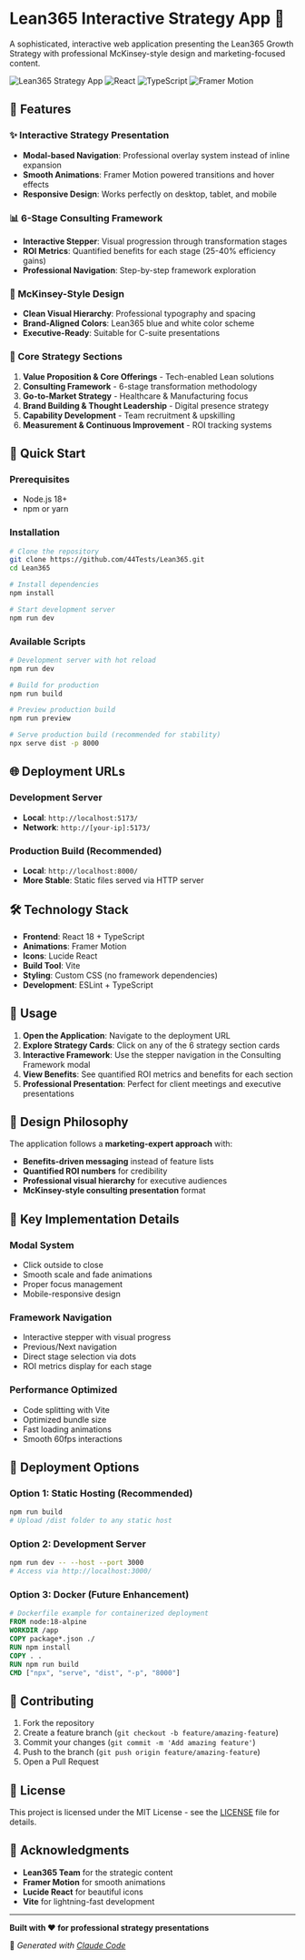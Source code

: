# Lean365 Interactive Strategy App 🚀

A sophisticated, interactive web application presenting the Lean365 Growth Strategy with professional McKinsey-style design and marketing-focused content.

![Lean365 Strategy App](https://img.shields.io/badge/Status-Live-brightgreen) ![React](https://img.shields.io/badge/React-18+-blue) ![TypeScript](https://img.shields.io/badge/TypeScript-5+-blue) ![Framer Motion](https://img.shields.io/badge/Framer_Motion-Animations-purple)

## 🎯 Features

### ✨ Interactive Strategy Presentation
- **Modal-based Navigation**: Professional overlay system instead of inline expansion
- **Smooth Animations**: Framer Motion powered transitions and hover effects
- **Responsive Design**: Works perfectly on desktop, tablet, and mobile

### 📊 6-Stage Consulting Framework
- **Interactive Stepper**: Visual progression through transformation stages
- **ROI Metrics**: Quantified benefits for each stage (25-40% efficiency gains)
- **Professional Navigation**: Step-by-step framework exploration

### 🎨 McKinsey-Style Design
- **Clean Visual Hierarchy**: Professional typography and spacing
- **Brand-Aligned Colors**: Lean365 blue and white color scheme
- **Executive-Ready**: Suitable for C-suite presentations

### 🏢 Core Strategy Sections
1. **Value Proposition & Core Offerings** - Tech-enabled Lean solutions
2. **Consulting Framework** - 6-stage transformation methodology  
3. **Go-to-Market Strategy** - Healthcare & Manufacturing focus
4. **Brand Building & Thought Leadership** - Digital presence strategy
5. **Capability Development** - Team recruitment & upskilling
6. **Measurement & Continuous Improvement** - ROI tracking systems

## 🚀 Quick Start

### Prerequisites
- Node.js 18+ 
- npm or yarn

### Installation

```bash
# Clone the repository
git clone https://github.com/44Tests/Lean365.git
cd Lean365

# Install dependencies
npm install

# Start development server
npm run dev
```

### Available Scripts

```bash
# Development server with hot reload
npm run dev

# Build for production
npm run build

# Preview production build
npm run preview

# Serve production build (recommended for stability)
npx serve dist -p 8000
```

## 🌐 Deployment URLs

### Development Server
- **Local**: `http://localhost:5173/`
- **Network**: `http://[your-ip]:5173/`

### Production Build (Recommended)
- **Local**: `http://localhost:8000/`
- **More Stable**: Static files served via HTTP server

## 🛠️ Technology Stack

- **Frontend**: React 18 + TypeScript
- **Animations**: Framer Motion
- **Icons**: Lucide React
- **Build Tool**: Vite
- **Styling**: Custom CSS (no framework dependencies)
- **Development**: ESLint + TypeScript

## 📱 Usage

1. **Open the Application**: Navigate to the deployment URL
2. **Explore Strategy Cards**: Click on any of the 6 strategy section cards
3. **Interactive Framework**: Use the stepper navigation in the Consulting Framework modal
4. **View Benefits**: See quantified ROI metrics and benefits for each section
5. **Professional Presentation**: Perfect for client meetings and executive presentations

## 🎨 Design Philosophy

The application follows a **marketing-expert approach** with:
- **Benefits-driven messaging** instead of feature lists
- **Quantified ROI numbers** for credibility
- **Professional visual hierarchy** for executive audiences
- **McKinsey-style consulting presentation** format

## 🔧 Key Implementation Details

### Modal System
- Click outside to close
- Smooth scale and fade animations
- Proper focus management
- Mobile-responsive design

### Framework Navigation
- Interactive stepper with visual progress
- Previous/Next navigation
- Direct stage selection via dots
- ROI metrics display for each stage

### Performance Optimized
- Code splitting with Vite
- Optimized bundle size
- Fast loading animations
- Smooth 60fps interactions

## 🚀 Deployment Options

### Option 1: Static Hosting (Recommended)
```bash
npm run build
# Upload /dist folder to any static host
```

### Option 2: Development Server
```bash
npm run dev -- --host --port 3000
# Access via http://localhost:3000/
```

### Option 3: Docker (Future Enhancement)
```dockerfile
# Dockerfile example for containerized deployment
FROM node:18-alpine
WORKDIR /app
COPY package*.json ./
RUN npm install
COPY . .
RUN npm run build
CMD ["npx", "serve", "dist", "-p", "8000"]
```

## 🤝 Contributing

1. Fork the repository
2. Create a feature branch (`git checkout -b feature/amazing-feature`)
3. Commit your changes (`git commit -m 'Add amazing feature'`)
4. Push to the branch (`git push origin feature/amazing-feature`)
5. Open a Pull Request

## 📄 License

This project is licensed under the MIT License - see the [LICENSE](LICENSE) file for details.

## 🙏 Acknowledgments

- **Lean365 Team** for the strategic content
- **Framer Motion** for smooth animations  
- **Lucide React** for beautiful icons
- **Vite** for lightning-fast development

---

**Built with ❤️ for professional strategy presentations**

🤖 *Generated with [Claude Code](https://claude.ai/code)*